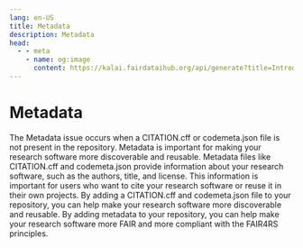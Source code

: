 ```yaml
---
lang: en-US
title: Metadata
description: Metadata
head:
  - - meta
    - name: og:image
      content: https://kalai.fairdataihub.org/api/generate?title=Introduction%20to%20the%20Codefair%20Portal&description=&app=codefair-docs&org=fairdataihub
---
```


# Metadata

The Metadata issue occurs when a CITATION.cff or codemeta.json file is not present in the repository. Metadata is important for making your research software more discoverable and reusable. Metadata files like CITATION.cff and codemeta.json provide information about your research software, such as the authors, title, and license. This information is important for users who want to cite your research software or reuse it in their own projects. By adding a CITATION.cff and codemeta.json file to your repository, you can help make your research software more discoverable and reusable. By adding metadata to your repository, you can help make your research software more FAIR and more compliant with the FAIR4RS principles.
